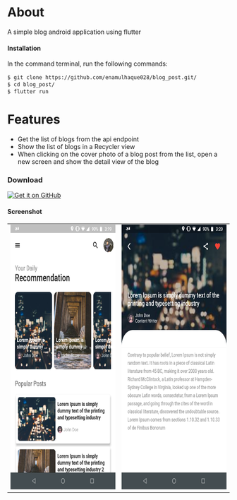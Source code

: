 # About

A simple blog android application using flutter

#### Installation

In the command terminal, run the following commands:

    $ git clone https://github.com/enamulhaque028/blog_post.git/
    $ cd blog_post/
    $ flutter run

# Features

- Get the list of blogs from the api endpoint
- Show the list of blogs in a Recycler view
- When clicking on the cover photo of a blog post from the list, open a new screen and show the detail view of the blog

### Download

<div>
<a href='https://github.com/enamulhaque028/blog_post/blob/master/screenshots/blog_post.apk' target='_blank'><img alt='Get it on GitHub' src='https://github.githubassets.com/images/modules/logos_page/GitHub-Mark.png' height='48px'/></a>
</div>

#### Screenshot

<table><tr><td><img src='/screenshots/img1.png' width="350" height="600"></td><td><img src='/screenshots/img2.png' width="350" height="600"></td></tr></table>